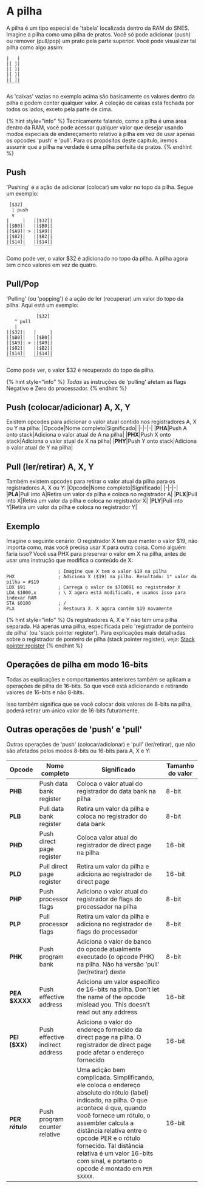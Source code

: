 # A pilha
A pilha é um tipo especial de 'tabela' localizada dentro da RAM do SNES. Imagine a pilha como uma pilha de pratos. Você só pode adicionar (push) ou remover (pull/pop) um prato pela parte superior. Você pode visualizar tal pilha como algo assim:

```
|   |
|[ ]|
|[ ]|
|[ ]|
|[ ]|
‾‾‾‾‾
```
As 'caixas' vazias no exemplo acima são basicamente os valores dentro da pilha e podem conter qualquer valor. A coleção de caixas está fechada por todos os lados, exceto pela parte de cima.

{% hint style="info" %}
Tecnicamente falando, como a pilha é uma área dentro da RAM, você pode acessar qualquer valor que desejar usando modos especiais de endereçamento relativo à pilha em vez de usar apenas os opcodes 'push' e 'pull'. Para os propósitos deste capítulo, iremos assumir que a pilha na verdade é uma pilha perfeita de pratos. 
{% endhint %}


## Push
'Pushing' é a ação de adicionar (colocar) um valor no topo da pilha. Segue um exemplo:

```
 [$32]
  | push
  v
|     |   |[$32]|
|[$B0]|   |[$B0]|
|[$A9]| > |[$A9]|
|[$82]|   |[$B2]|
|[$14]|   |[$14]|
‾‾‾‾‾‾‾   ‾‾‾‾‾‾‾
```
Como pode ver, o valor $32 é adicionado no topo da pilha. A pilha agora tem cinco valores em vez de quatro.

## Pull/Pop
'Pulling' (ou 'popping') é a ação de ler (recuperar) um valor do topo da pilha. Aqui está um exemplo:

```
           [$32]
   ^ pull
   |
|[$32]|   |     |
|[$B0]|   |[$B0]|
|[$A9]| > |[$A9]|
|[$82]|   |[$B2]|
|[$14]|   |[$14]|
‾‾‾‾‾‾‾   ‾‾‾‾‾‾‾
```
Como pode ver, o valor $32 é recuperado do topo da pilha.

{% hint style="info" %}
*Todas* as instruções de 'pulling' afetam as flags Negativo e Zero do processador.
{% endhint %}

## Push (colocar/adicionar) A, X, Y
Existem opcodes para adicionar o valor atual contido nos registradores A, X ou Y na pilha:
|Opcode|Nome completo|Significado|
|-|-|-|
|**PHA**|Push A onto stack|Adiciona o valor atual de A na pilha|
|**PHX**|Push X onto stack|Adiciona o valor atual de X na pilha|
|**PHY**|Push Y onto stack|Adiciona o valor atual de Y na pilha|

## Pull (ler/retirar) A, X, Y
Também existem opcodes para retirar o valor atual da pilha para os registradores A, X ou Y:
|Opcode|Nome completo|Significado|
|-|-|-|
|**PLA**|Pull into A|Retira um valor da pilha e coloca no registrador A|
|**PLX**|Pull into X|Retira um valor da pilha e coloca no registrador X|
|**PLY**|Pull into Y|Retira um valor da pilha e coloca no registrador Y|

## Exemplo
Imagine o seguinte cenário: O registrador X tem que manter o valor $19, não importa como, mas você precisa usar X para outra coisa. Como alguém faria isso? Você usa PHX para preservar o valor em X na pilha, antes de usar uma instrução que modifica o conteúdo de X:
```
                   ; Imagine que X tem o valor $19 na pilha
PHX                ; Adiciona X ($19) na pilha. Resultado: 1° valor da pilha = #$19
LDX $91            ; Carrega o valor de $7E0091 no registrador X
LDA $1000,x        ; \ X agora está modificado, e usamos isso para indexar RAM
STA $0100          ; /
PLX                ; Restaura X. X agora contém $19 novamente
```

{% hint style="info" %}
Os registradores A, X e Y não tem uma pilha separada. Há apenas uma pilha, especificada pelo 'registrador de ponteiro de pilha' (ou 'stack pointer register'). Para explicações mais detalhadas sobre o registrador de ponteiro de pilha (stack pointer register), veja: [Stack pointer register](../processor/stackpointer.md)
{% endhint %}

## Operações de pilha em modo 16-bits
Todas as explicações e comportamentos anteriores também se aplicam a operações de pilha de 16-bits. Só que você está adicionando e retirando valores de 16-bits e não 8-bits.

Isso também significa que se você colocar dois valores de 8-bits na pilha, poderá retirar um único valor de 16-bits futuramente.

## Outras operações de 'push' e 'pull'
Outras operações de 'push' (colocar/adicionar) e 'pull' (ler/retirar), que não são afetados pelos modos 8-bits ou 16-bits para A, X e Y:

|Opcode|Nome completo|Significado|Tamanho do valor|
|-|-|-|-|
|**PHB**|Push data bank register|Coloca o valor atual do registrador do data bank na pilha|8-bit|
|**PLB**|Pull data bank register|Retira um valor da pilha e coloca no registrador do data bank|8-bit|
|**PHD**|Push direct page register|Coloca valor atual do registrador de direct page na pilha|16-bit|
|**PLD**|Pull direct page register|Retira um valor da pilha e adiciona ao registrador de direct page|16-bit|
|**PHP**|Push processor flags|Adiciona o valor atual do registrador de flags do processador na pilha|8-bit|
|**PLP**|Pull processor flags|Retira um valor da pilha e adiciona no registrador de flags do processador|8-bit|
|**PHK**|Push program bank|Adiciona o valor de banco do opcode atualmente executado (o opcode PHK) na pilha. Não há versão 'pull' (ler/retirar) deste|8-bit|
|**PEA $XXXX**|Push effective address|Adiciona um valor específico de 16-bits  na pilha. Don't let the name of the opcode mislead you. This doesn't read out any address|16-bit|
|**PEI ($XX)**|Push effective indirect address|Adiciona o valor do endereço fornecido da direct page na pilha. O registrador de direct page pode afetar o endereço fornecido|16-bit|
|**PER *rótulo***|Push program counter relative|Uma adição bem complicada. Simplificando, ele coloca o endereço absoluto do rótulo (label) indicado, na pilha. O que acontece é que, quando você fornece um rótulo, o assembler calcula a distância relativa entre o opcode PER e o rótulo fornecido. Tal distância relativa é um valor 16-bits com sinal, e portanto o opcode é montado em `PER $XXXX`.|16-bit|